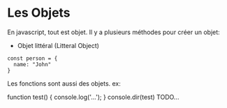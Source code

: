 # Les Objets

En javascript, tout est objet.
Il y a plusieurs méthodes pour créer un objet:

- Objet littéral (Litteral Object)

```
const person = {
  name: "John"
}
```

Les fonctions sont aussi des objets.
ex:

function test() {
console.log('...');
}
console.dir(test)
TODO...

